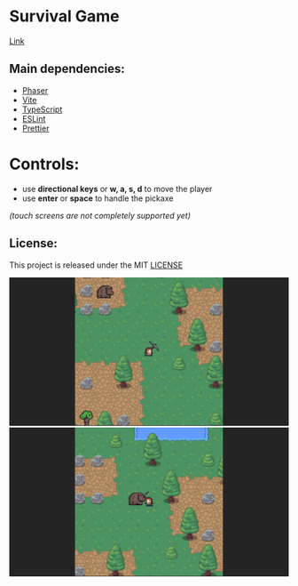 # Survival Game

[Link](https://survival-game-rosy.vercel.app/ 'Click to enter')

## Main dependencies:

- [Phaser](https://phaser.io/ 'Phaser')
- [Vite](https://v2.vitejs.dev/ 'Vite')
- [TypeScript](https://www.typescriptlang.org/ 'TypeScript')
- [ESLint](https://eslint.org/ 'ESLint')
- [Prettier](https://prettier.io/ 'Prettier')

# Controls:

- use **directional keys** or **w, a, s, d** to move the player
- use **enter** or **space** to handle the pickaxe

_(touch screens are not completely supported yet)_

## License:

This project is released under the MIT [LICENSE](/LICENSE 'License')

![Survival Game screenshot 2](/screenshot2.jpeg 'Survival Game screenshot 2')
![Survival Game screenshot](/screenshot1.jpeg 'Survival Game screenshot')
